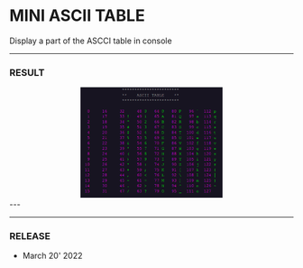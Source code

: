 # MINI ASCII TABLE
Display a part of the ASCCI table in console

---
### **RESULT**

<div align="center">
    <img
        src="https://github.com/Ayckinn/CPP/blob/main/DIVERS/MINI_ASCII_TABLE/screenshot.png"
        alt="DEMO"
        style="width:50%">
</div>
---

---
### **RELEASE**

- March 20' 2022